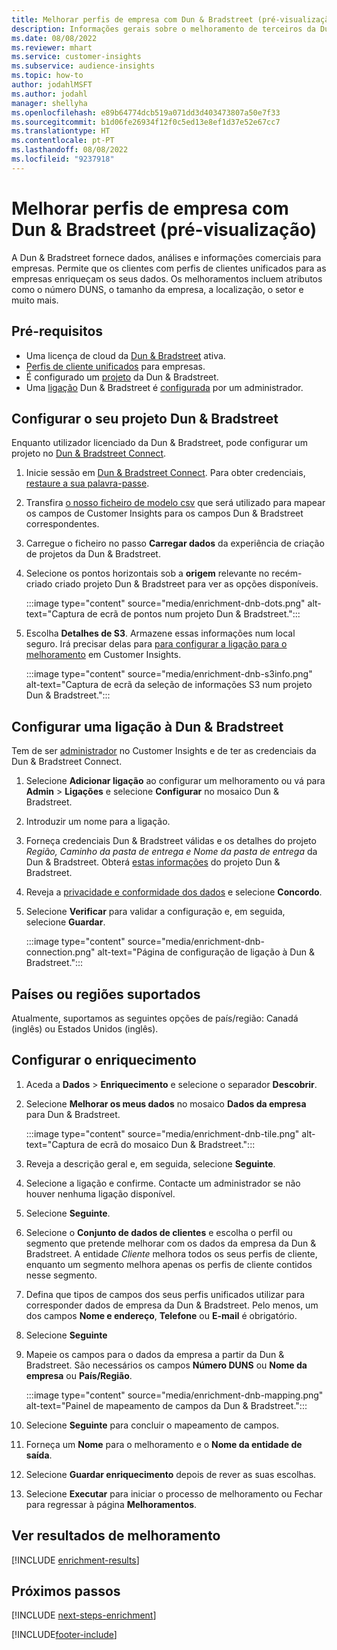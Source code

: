 ```yaml
---
title: Melhorar perfis de empresa com Dun & Bradstreet (pré-visualização)
description: Informações gerais sobre o melhoramento de terceiros da Dun & Bradstreet
ms.date: 08/08/2022
ms.reviewer: mhart
ms.service: customer-insights
ms.subservice: audience-insights
ms.topic: how-to
author: jodahlMSFT
ms.author: jodahl
manager: shellyha
ms.openlocfilehash: e89b64774dcb519a071dd3d403473807a50e7f33
ms.sourcegitcommit: b1d06fe26934f12f0c5ed13e8ef1d37e52e67cc7
ms.translationtype: HT
ms.contentlocale: pt-PT
ms.lasthandoff: 08/08/2022
ms.locfileid: "9237918"
---
```

# <a name="enrich-company-profiles-with-dun--bradstreet-preview"></a>Melhorar perfis de empresa com Dun & Bradstreet (pré-visualização)

A Dun & Bradstreet fornece dados, análises e informações comerciais para empresas. Permite que os clientes com perfis de clientes unificados para as empresas enriqueçam os seus dados. Os melhoramentos incluem atributos como o número DUNS, o tamanho da empresa, a localização, o setor e muito mais.

## <a name="prerequisites"></a>Pré-requisitos

- Uma licença de cloud da [Dun & Bradstreet](https://www.dnb.com/marketing/media/give-your-data-a-boost.html?source=microsoft_audience_insights) ativa.
- [Perfis de cliente unificados](customer-profiles.md) para empresas.
- É configurado um [projeto](#set-up-your-dun--bradstreet-project) da Dun & Bradstreet.
- Uma [ligação](connections.md) Dun & Bradstreet é [configurada](#configure-a-connection-for-dun--bradstreet) por um administrador.

## <a name="set-up-your-dun--bradstreet-project"></a>Configurar o seu projeto Dun & Bradstreet

Enquanto utilizador licenciado da Dun & Bradstreet, pode configurar um projeto no [Dun & Bradstreet Connect](https://connect.dnb.com?lead_source=microsoft_audienceinsights).

1. Inicie sessão em [Dun & Bradstreet Connect](https://connect.dnb.com?lead_source=microsoft_audienceinsights). Para obter credenciais, [restaure a sua palavra-passe](https://sso.dnb.com/signin/forgot-password?lead_source=microsoft_audienceinsights).

1. Transfira [o nosso ficheiro de modelo csv](https://c360devenrichment.blob.core.windows.net/mapping/DnBCIdatamapping.csv) que será utilizado para mapear os campos de Customer Insights para os campos Dun & Bradstreet correspondentes.

1. Carregue o ficheiro no passo **Carregar dados** da experiência de criação de projetos da Dun & Bradstreet.

1. Selecione os pontos horizontais sob a **origem** relevante no recém-criado criado projeto Dun & Bradstreet para ver as opções disponíveis.

   :::image type="content" source="media/enrichment-dnb-dots.png" alt-text="Captura de ecrã de pontos num projeto Dun & Bradstreet.":::

1. Escolha **Detalhes de S3**. Armazene essas informações num local seguro. Irá precisar delas para [para configurar a ligação para o melhoramento](#configure-a-connection-for-dun--bradstreet) em Customer Insights.

   :::image type="content" source="media/enrichment-dnb-s3info.png" alt-text="Captura de ecrã da seleção de informações S3 num projeto Dun & Bradstreet.":::

## <a name="configure-a-connection-for-dun--bradstreet"></a>Configurar uma ligação à Dun & Bradstreet

Tem de ser [administrador](permissions.md#admin) no Customer Insights e de ter as credenciais da Dun & Bradstreet Connect.

1. Selecione **Adicionar ligação** ao configurar um melhoramento ou vá para **Admin** > **Ligações** e selecione **Configurar** no mosaico Dun & Bradstreet.

1. Introduzir um nome para a ligação.

1. Forneça credenciais Dun & Bradstreet válidas e os detalhes do projeto *Região, Caminho da pasta de entrega e Nome da pasta de entrega* da Dun & Bradstreet. Obterá [estas informações](#set-up-your-dun--bradstreet-project) do projeto Dun & Bradstreet.

1. Reveja a [privacidade e conformidade dos dados](connections.md#data-privacy-and-compliance) e selecione **Concordo**.

1. Selecione **Verificar** para validar a configuração e, em seguida, selecione **Guardar**.

   :::image type="content" source="media/enrichment-dnb-connection.png" alt-text="Página de configuração de ligação à Dun & Bradstreet.":::

## <a name="supported-countries-or-regions"></a>Países ou regiões suportados

Atualmente, suportamos as seguintes opções de país/região: Canadá (inglês) ou Estados Unidos (inglês).

## <a name="configure-the-enrichment"></a>Configurar o enriquecimento

1. Aceda a **Dados** > **Enriquecimento** e selecione o separador **Descobrir**.

1. Selecione **Melhorar os meus dados** no mosaico **Dados da empresa** para Dun & Bradstreet.

   :::image type="content" source="media/enrichment-dnb-tile.png" alt-text="Captura de ecrã do mosaico Dun & Bradstreet.":::

1. Reveja a descrição geral e, em seguida, selecione **Seguinte**.

1. Selecione a ligação e confirme. Contacte um administrador se não houver nenhuma ligação disponível.

1. Selecione **Seguinte**.

1. Selecione o **Conjunto de dados de clientes** e escolha o perfil ou segmento que pretende melhorar com os dados da empresa da Dun & Bradstreet. A entidade *Cliente* melhora todos os seus perfis de cliente, enquanto um segmento melhora apenas os perfis de cliente contidos nesse segmento.

1. Defina que tipos de campos dos seus perfis unificados utilizar para corresponder dados de empresa da Dun & Bradstreet. Pelo menos, um dos campos **Nome e endereço**, **Telefone** ou **E-mail** é obrigatório.

1. Selecione **Seguinte**

1. Mapeie os campos para o dados da empresa a partir da Dun & Bradstreet. São necessários os campos **Número DUNS** ou **Nome da empresa** ou **País/Região**.

      :::image type="content" source="media/enrichment-dnb-mapping.png" alt-text="Painel de mapeamento de campos da Dun & Bradstreet.":::

1. Selecione **Seguinte** para concluir o mapeamento de campos.

1. Forneça um **Nome** para o melhoramento e o **Nome da entidade de saída**.

1. Selecione **Guardar enriquecimento** depois de rever as suas escolhas.

1. Selecione **Executar** para iniciar o processo de melhoramento ou Fechar para regressar à página **Melhoramentos**.

## <a name="view-enrichment-results"></a>Ver resultados de melhoramento

[!INCLUDE [enrichment-results](includes/enrichment-results.md)]

## <a name="next-steps"></a>Próximos passos

[!INCLUDE [next-steps-enrichment](includes/next-steps-enrichment.md)]

[!INCLUDE[footer-include](includes/footer-banner.md)]
